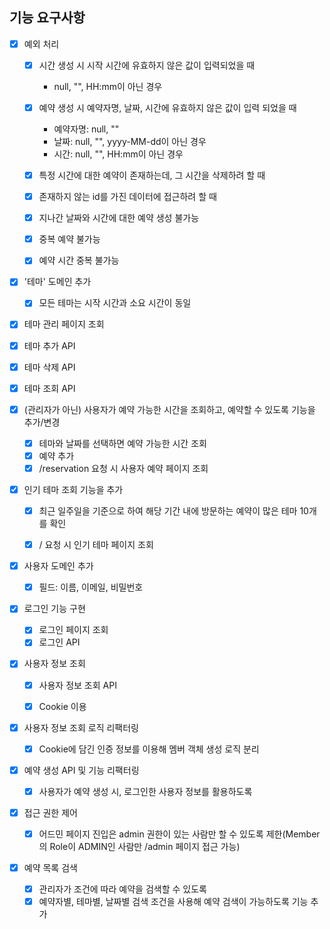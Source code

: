 ## 기능 요구사항

- [x] 예외 처리
  - [x] 시간 생성 시 시작 시간에 유효하지 않은 값이 입력되었을 때
    - null, "", HH:mm이 아닌 경우
  - [x] 예약 생성 시 예약자명, 날짜, 시간에 유효하지 않은 값이 입력 되었을 때
    - 예약자명: null, ""
    - 날짜: null, "", yyyy-MM-dd이 아닌 경우
    - 시간: null, "", HH:mm이 아닌 경우
  - [x] 특정 시간에 대한 예약이 존재하는데, 그 시간을 삭제하려 할 때
  - [x] 존재하지 않는 id를 가진 데이터에 접근하려 할 때
  - [x] 지나간 날짜와 시간에 대한 예약 생성 불가능
  - [x] 중복 예약 불가능
  - [x] 예약 시간 중복 불가능


- [x] '테마' 도메인 추가
  - [x] 모든 테마는 시작 시간과 소요 시간이 동일
- [x] 테마 관리 페이지 조회
- [x] 테마 추가 API
- [x] 테마 삭제 API
- [x] 테마 조회 API


- [x] (관리자가 아닌) 사용자가 예약 가능한 시간을 조회하고, 예약할 수 있도록 기능을 추가/변경
  - [x] 테마와 날짜를 선택하면 예약 가능한 시간 조회
  - [x] 예약 추가
  - [X] /reservation 요청 시 사용자 예약 페이지 조회
- [x] 인기 테마 조회 기능을 추가
  - [x] 최근 일주일을 기준으로 하여 해당 기간 내에 방문하는 예약이 많은 테마 10개를 확인
  - [x] / 요청 시 인기 테마 페이지 조회


- [x] 사용자 도메인 추가
  - [x] 필드: 이름, 이메일, 비밀번호
- [x] 로그인 기능 구현
  - [x] 로그인 페이지 조회
  - [x] 로그인 API
- [x] 사용자 정보 조회
  - [x] 사용자 정보 조회 API
  - [x] Cookie 이용


- [x] 사용자 정보 조회 로직 리팩터링
  - [x] Cookie에 담긴 인증 정보를 이용해 멤버 객체 생성 로직 분리
- [x] 예약 생성 API 및 기능 리팩터링
  - [x] 사용자가 예약 생성 시, 로그인한 사용자 정보를 활용하도록


- [x] 접근 권한 제어
  - [x] 어드민 페이지 진입은 admin 권한이 있는 사람만 할 수 있도록 제한(Member의 Role이 ADMIN인 사람만 /admin 페이지 접근 가능)
  

- [x] 예약 목록 검색
  - [x] 관리자가 조건에 따라 예약을 검색할 수 있도록
  - [x] 예약자별, 테마별, 날짜별 검색 조건을 사용해 예약 검색이 가능하도록 기능 추가
